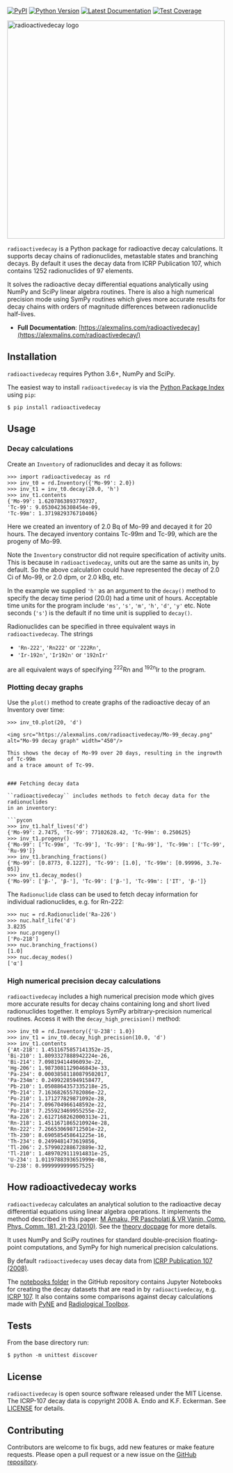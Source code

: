 ﻿[![PyPI](https://img.shields.io/pypi/v/radioactivedecay)](https://pypi.org/project/radioactivedecay/)
[![Python Version](https://img.shields.io/pypi/pyversions/radioactivedecay)](https://pypi.org/project/radioactivedecay/)
[![Latest Documentation](https://img.shields.io/badge/docs-latest-brightgreen)](https://alexmalins.com/radioactivedecay/)
[![Test Coverage](https://codecov.io/gh/alexmalins/radioactivedecay/branch/master/graph/badge.svg)](https://codecov.io/gh/alexmalins/radioactivedecay)

<img src="https://alexmalins.com/radioactivedecay/_images/radioactivedecay.png" alt="radioactivedecay logo" width="500"/>

``radioactivedecay`` is a Python package for radioactive decay calculations.
It supports decay chains of radionuclides, metastable states and branching
decays. By default it uses the decay data from ICRP Publication 107, which
contains 1252 radionuclides of 97 elements.

It solves the radioactive decay differential equations analytically using NumPy
and SciPy linear algebra routines. There is also a high numerical precision
mode using SymPy routines which gives more accurate results for decay chains
with orders of magnitude differences between radionuclide half-lives.

- **Full Documentation**: 
[https://alexmalins.com/radioactivedecay](https://alexmalins.com/radioactivedecay/)


## Installation

``radioactivedecay`` requires Python 3.6+, NumPy and SciPy.

The easiest way to install ``radioactivedecay`` is via the
[Python Package Index](https://pypi.org/project/radioactivedecay/) using
``pip``:

```console
$ pip install radioactivedecay
```


## Usage

### Decay calculations

Create an ``Inventory`` of radionuclides and decay it as follows:

```pycon
>>> import radioactivedecay as rd
>>> inv_t0 = rd.Inventory({'Mo-99': 2.0})
>>> inv_t1 = inv_t0.decay(20.0, 'h')
>>> inv_t1.contents
{'Mo-99': 1.6207863893776937,
'Tc-99': 9.05304236308454e-09,
'Tc-99m': 1.3719829376710406}
```

Here we created an inventory of 2.0 Bq of Mo-99 and decayed it for 20 hours.
The decayed inventory contains Tc-99m and Tc-99, which are the progeny of
Mo-99.

Note the ``Inventory`` constructor did not require specification of activity
units. This is because in ``radioactivedecay``, units out are the same as units
in, by default. So the above calculation could have represented the decay of 2.0
 Ci of Mo-99, or 2.0 dpm, or 2.0 kBq, etc.

In the example we supplied ``'h'`` as an argument to the ``decay()`` method to
specify the decay time period (20.0) had a time unit of hours. Acceptable time
units for the program include ``'ms'``, ``'s'``, ``'m'``, ``'h'``, ``'d'``,
``'y'`` etc. Note seconds (``'s'``) is the default if no time unit is supplied
to ``decay()``.

Radionuclides can be specified in three equivalent ways in
``radioactivedecay``. The strings

* ``'Rn-222'``, ``'Rn222'`` or ``'222Rn'``,
* ``'Ir-192n'``, ``'Ir192n'`` or ``'192nIr'``

are all equivalent ways of specifying <sup>222</sup>Rn and <sup>192n</sup>Ir to
the program.


### Plotting decay graphs

Use the ``plot()`` method to create graphs of the radioactive decay of an
Inventory over time:

```pycon
>>> inv_t0.plot(20, 'd')

<img src="https://alexmalins.com/radioactivedecay/Mo-99_decay.png" alt="Mo-99 decay graph" width="450"/>

This shows the decay of Mo-99 over 20 days, resulting in the ingrowth of Tc-99m
and a trace amount of Tc-99.


### Fetching decay data

``radioactivedecay`` includes methods to fetch decay data for the radionuclides
in an inventory:

```pycon
>>> inv_t1.half_lives('d')
{'Mo-99': 2.7475, 'Tc-99': 77102628.42, 'Tc-99m': 0.250625}
>>> inv_t1.progeny()
{'Mo-99': ['Tc-99m', 'Tc-99'], 'Tc-99': ['Ru-99'], 'Tc-99m': ['Tc-99', 'Ru-99']}
>>> inv_t1.branching_fractions()
{'Mo-99': [0.8773, 0.1227], 'Tc-99': [1.0], 'Tc-99m': [0.99996, 3.7e-05]}
>>> inv_t1.decay_modes()
{'Mo-99': ['β-', 'β-'], 'Tc-99': ['β-'], 'Tc-99m': ['IT', 'β-']}
```

The ``Radionuclide`` class can be used to fetch decay information for
individual radionuclides, e.g. for Rn-222:

```pycon
>>> nuc = rd.Radionuclide('Ra-226')
>>> nuc.half_life('d')
3.8235
>>> nuc.progeny()
['Po-218']
>>> nuc.branching_fractions()
[1.0]
>>> nuc.decay_modes()
['α']
```


### High numerical precision decay calculations

``radioactivedecay`` includes a high numerical precision mode which gives more
accurate results for decay chains containing long and short lived radionuclides
together. It employs SymPy arbitrary-precision numerical routines. Access it
with the ``decay_high_precision()`` method:

```pycon
>>> inv_t0 = rd.Inventory({'U-238': 1.0})
>>> inv_t1 = inv_t0.decay_high_precision(10.0, 'd')
>>> inv_t1.contents
{'At-218': 1.4511675857141352e-25,
'Bi-210': 1.8093327888942224e-26,
'Bi-214': 7.09819414496093e-22,
'Hg-206': 1.9873081129046843e-33,
'Pa-234': 0.00038581180879502017,
'Pa-234m': 0.24992285949158477,
'Pb-210': 1.0508864357335218e-25,
'Pb-214': 7.163682655782086e-22,
'Po-210': 1.171277829871092e-28,
'Po-214': 7.096704966148592e-22,
'Po-218': 7.255923469955255e-22,
'Ra-226': 2.6127168262000313e-21,
'Rn-218': 1.4511671865210924e-28,
'Rn-222': 7.266530698712501e-22,
'Th-230': 8.690585458641225e-16,
'Th-234': 0.2499481473619856,
'Tl-206': 2.579902288672889e-32,
'Tl-210': 1.4897029111914831e-25,
'U-234': 1.0119788393651999e-08,
'U-238': 0.9999999999957525}
```

## How radioactivedecay works

``radioactivedecay`` calculates an analytical solution to the radioactive decay
differential equations using linear algebra operations. It implements the
method described in this paper:
[M Amaku, PR Pascholati & VR Vanin, Comp. Phys. Comm. 181, 21-23
(2010)](https://doi.org/10.1016/j.cpc.2009.08.011). See the
[theory docpage](https://alexmalins.com/radioactivedecay/theory.html) for more
details.

It uses NumPy and SciPy routines for standard double-precision floating-point
computations, and SymPy for high numerical precision calculations.

By default ``radioactivedecay`` uses decay data from
[ICRP Publication 107
(2008)](https://journals.sagepub.com/doi/pdf/10.1177/ANIB_38_3).

The [notebooks
folder](https://github.com/alexmalins/radioactivedecay/tree/main/notebooks)
in the GitHub repository contains Jupyter Notebooks for creating the decay
datasets that are read in by ``radioactivedecay``, e.g.
[ICRP
107](https://github.com/alexmalins/radioactivedecay/tree/main/notebooks/icrp107_dataset/icrp107_dataset.ipynb).
It also contains some comparisons against decay calculations made with
[PyNE](https://github.com/alexmalins/radioactivedecay/tree/main/notebooks/comparisons/pyne/rd_pyne_truncated_compare.ipynb)
and
[Radiological
Toolbox](https://github.com/alexmalins/radioactivedecay/tree/main/notebooks/comparisons/radiological_toolbox/radiological_toolbox_compare.ipynb).


## Tests

From the base directory run:

```console
$ python -m unittest discover
```


## License

``radioactivedecay`` is open source software released under the MIT License. The
ICRP-107 decay data is copyright 2008 A. Endo and K.F. Eckerman. See
[LICENSE](https://github.com/alexmalins/radioactivedecay/blob/main/LICENSE) for
details. 


## Contributing

Contributors are welcome to fix bugs, add new features or make feature 
requests. Please open a pull request or a new issue on the
[GitHub repository](https://github.com/alexmalins/radioactivedecay).

